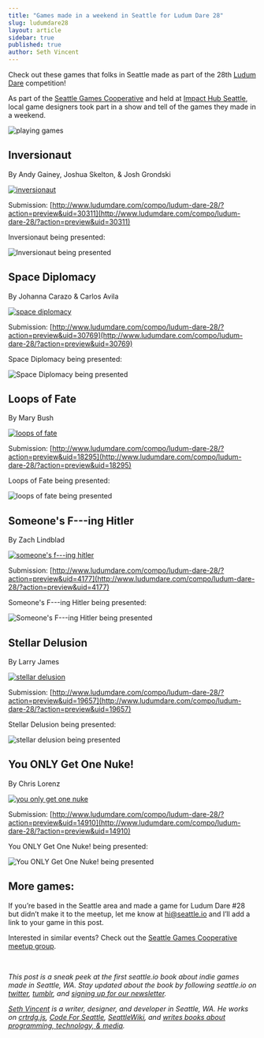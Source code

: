 ```yaml
---
title: "Games made in a weekend in Seattle for Ludum Dare 28"
slug: ludumdare28
layout: article
sidebar: true
published: true
author: Seth Vincent
---
```


Check out these games that folks in Seattle made as part of the 28th [Ludum Dare](http://www.ludumdare.com/compo/) competition!

As part of the [Seattle Games Cooperative](http://www.meetup.com/SeattleGames/) and held at [Impact Hub Seattle](http://impacthubseattle.com/), local game designers took part in a show and tell of the games they made in a weekend.

![playing games](https://lh5.googleusercontent.com/-FsUvISpJfXI/UsZONjGMJUI/AAAAAAAABOA/ItEmdi1WOI4/w668-h445-no/IMG_3854.JPG)


## Inversionaut
By Andy Gainey, Joshua Skelton, & Josh Grondski

[![inversionaut](http://www.ludumdare.com/compo/wp-content/compo2/308734/30311-shot0.png)](http://www.ludumdare.com/compo/ludum-dare-28/?action=preview&uid=30311)

Submission: [http://www.ludumdare.com/compo/ludum-dare-28/?action=preview&uid=30311](http://www.ludumdare.com/compo/ludum-dare-28/?action=preview&uid=30311)

Inversionaut being presented:

![Inversionaut being presented](https://lh4.googleusercontent.com/-6Gv2tLTpO8s/UsZOFUD4gAI/AAAAAAAABNk/bSkGac15kSQ/w668-h445-no/IMG_3851.JPG)

## Space Diplomacy
By Johanna Carazo & Carlos Avila

[![space diplomacy](http://www.ludumdare.com/compo/wp-content/compo2/308734/30769-shot3.png)](http://www.ludumdare.com/compo/ludum-dare-28/?action=preview&uid=30769)

Submission: [http://www.ludumdare.com/compo/ludum-dare-28/?action=preview&uid=30769](http://www.ludumdare.com/compo/ludum-dare-28/?action=preview&uid=30769)

Space Diplomacy being presented:

![Space Diplomacy being presented](https://lh3.googleusercontent.com/-vgiIMUQPeyE/UsZNmfaDURI/AAAAAAAABLY/xpgSfMeahCE/w668-h445-no/IMG_3839.JPG)

## Loops of Fate
By Mary Bush

[![loops of fate](http://www.ludumdare.com/compo/wp-content/compo2/thumb/790f78d7f885bc82ff27ea281e4b20ed.jpg)](http://www.ludumdare.com/compo/ludum-dare-28/?action=preview&uid=18295)

Submission: [http://www.ludumdare.com/compo/ludum-dare-28/?action=preview&uid=18295](http://www.ludumdare.com/compo/ludum-dare-28/?action=preview&uid=18295)

Loops of Fate being presented:

![loops of fate being presented](https://lh4.googleusercontent.com/-efDreitlOTg/UsZN86zaToI/AAAAAAAABM8/fRd6tnyA6SA/w668-h445-no/IMG_3846.JPG)

## Someone's F---ing Hitler
By Zach Lindblad

[![someone's f---ing hitler](http://www.ludumdare.com/compo/wp-content/compo2/thumb/cf410a508187aa8a7bc69a8b71b7b0e0.jpg)](http://www.ludumdare.com/compo/ludum-dare-28/?action=preview&uid=4177)

Submission: [http://www.ludumdare.com/compo/ludum-dare-28/?action=preview&uid=4177](http://www.ludumdare.com/compo/ludum-dare-28/?action=preview&uid=4177)

Someone's F---ing Hitler being presented:

![Someone's F---ing Hitler being presented](https://lh3.googleusercontent.com/-6AGn1zhBTzY/UsZN9dRHIvI/AAAAAAAABNE/k8fZBj-yYVo/w668-h445-no/IMG_3847.JPG)

## Stellar Delusion
By Larry James

[![stellar delusion](http://www.ludumdare.com/compo/wp-content/compo2/thumb/f74e8ad9a7a8fb369e54200c70cc6703.jpg)](http://www.ludumdare.com/compo/ludum-dare-28/?action=preview&uid=19657)

Submission: [http://www.ludumdare.com/compo/ludum-dare-28/?action=preview&uid=19657](http://www.ludumdare.com/compo/ludum-dare-28/?action=preview&uid=19657)

Stellar Delusion being presented:

![stellar delusion being presented](https://lh4.googleusercontent.com/-9GKLdFmQioA/UsZNvYJQhdI/AAAAAAAABME/Zr37iPms4bE/w668-h445-no/IMG_3841.JPG)

## You ONLY Get One Nuke!
By Chris Lorenz

[![you only get one nuke](http://www.ludumdare.com/compo/wp-content/compo2/thumb/2c3f359ed27477f47b544e015774ac1a.jpg)](http://www.ludumdare.com/compo/ludum-dare-28/?action=preview&uid=14910)

Submission: [http://www.ludumdare.com/compo/ludum-dare-28/?action=preview&uid=14910](http://www.ludumdare.com/compo/ludum-dare-28/?action=preview&uid=14910)

You ONLY Get One Nuke! being presented:

![You ONLY Get One Nuke! being presented](https://lh3.googleusercontent.com/-UitLWsiiQNQ/UsZOFNHkJDI/AAAAAAAABNg/Hk0bK8F9DqA/w668-h445-no/IMG_3849.JPG)

## More games:

If you’re based in the Seattle area and made a game for Ludum Dare #28 but didn’t make it to the meetup, let me know at [hi@seattle.io](mailto:hi@seattle.io) and I’ll add a link to your game in this post.

Interested in similar events? Check out the [Seattle Games Cooperative meetup group](http://www.meetup.com/SeattleGamesCooperative).

<br>

_This post is a sneak peek at the first seattle.io book about indie games made in Seattle, WA. Stay updated about the book by following seattle.io on [twitter](http://twitter.com/seattleio), [tumblr](http://seattleio.tumblr.com), and [signing up for our newsletter](http://seattle.io/#newsletter)._

_[Seth Vincent](http://sethvincent.com) is a writer, designer, and developer in Seattle, WA. He works on [crtrdg.js](http://crtrdg.github.io), [Code For Seattle](http://codeforseattle.org), [SeattleWiki](http://seattlewiki.net), and [writes books about programming, technology, & media](http://superbigtree.com/books)._